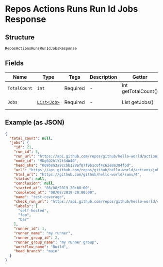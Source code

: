 
# Repos Actions Runs Run Id Jobs Response

## Structure

`ReposActionsRunsRunIdJobsResponse`

## Fields

| Name | Type | Tags | Description | Getter | Setter |
|  --- | --- | --- | --- | --- | --- |
| `TotalCount` | `int` | Required | - | int getTotalCount() | setTotalCount(int totalCount) |
| `Jobs` | [`List<Job>`](../../doc/models/job.md) | Required | - | List<Job> getJobs() | setJobs(List<Job> jobs) |

## Example (as JSON)

```json
{
  "total_count": null,
  "jobs": {
    "id": 21,
    "run_id": 5,
    "run_url": "https://api.github.com/repos/github/hello-world/actions/runs/5",
    "node_id": "MDg6Q2hlY2tSdW40",
    "head_sha": "009b8a3a9ccbb128af87f9b1c0f4c62e8a304f6d",
    "url": "https://api.github.com/repos/github/hello-world/actions/jobs/21",
    "html_url": "https://github.com/github/hello-world/runs/4",
    "status": null,
    "conclusion": null,
    "started_at": "08/08/2019 20:00:00",
    "completed_at": "08/08/2019 20:00:00",
    "name": "test-coverage",
    "check_run_url": "https://api.github.com/repos/github/hello-world/check-runs/4",
    "labels": [
      "self-hosted",
      "foo",
      "bar"
    ],
    "runner_id": 1,
    "runner_name": "my runner",
    "runner_group_id": 2,
    "runner_group_name": "my runner group",
    "workflow_name": "Build",
    "head_branch": "main"
  }
}
```


